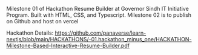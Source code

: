 Milestone 01 of Hackathon Resume Builder at Governor Sindh IT Initiative Program. Built with HTML, CSS, and Typescript. Milestone 02 is to publish on Github and host on vercel

Hackathon Details: https://github.com/panaverse/learn-nextjs/blob/main/HACKATHONS/-01.hackathon_minus_one/HACKATHON-Milestone-Based-Interactive-Resume-Builder.pdf
